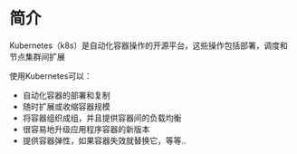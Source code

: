 #	简介

Kubernetes（k8s）是自动化容器操作的开源平台，这些操作包括部署，调度和节点集群间扩展

使用Kubernetes可以：

*	自动化容器的部署和复制
*	随时扩展或收缩容器规模
*	将容器组织成组，并且提供容器间的负载均衡
*	很容易地升级应用程序容器的新版本
*	提供容器弹性，如果容器失效就替换它，等等..